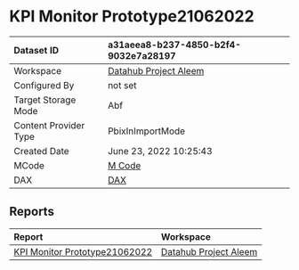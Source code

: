 



# KPI Monitor Prototype21062022

|Dataset ID|a31aeea8-b237-4850-b2f4-9032e7a28197|
| :--- | :--- |
|Workspace|[Datahub Project Aleem](../Workspaces/Datahub-Project-Aleem.md)|
|Configured By|not set|
|Target Storage Mode|Abf|
|Content Provider Type|PbixInImportMode|
|Created Date|June 23, 2022 10:25:43|
|MCode|[M Code](./KPI-Monitor-Prototype21062022/mcode.md)|
|DAX|[DAX](./KPI-Monitor-Prototype21062022/dax.md)|

## Reports

|Report|Workspace|
| :--- | :--- |
|[KPI Monitor Prototype21062022](../Reports/KPI-Monitor-Prototype21062022.md)|[Datahub Project Aleem](../Workspaces/Datahub-Project-Aleem.md)|
